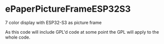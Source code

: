 # ePaperPictureFrameESP32S3
7 color display with ESP32-S3 as picture frame

As this code will include GPL'd code at some point
the GPL will apply to the whole code. 
